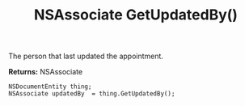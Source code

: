 ﻿---
uid: crmscript_ref_NSDocumentEntity_GetUpdatedBy
title: NSAssociate GetUpdatedBy()
intellisense: NSDocumentEntity.GetUpdatedBy
keywords: NSDocumentEntity, GetUpdatedBy
so.topic: reference
---

The person that last updated the appointment.

**Returns:** NSAssociate


```crmscript
NSDocumentEntity thing;
NSAssociate updatedBy  = thing.GetUpdatedBy();
```


